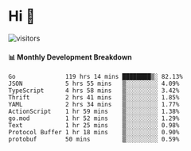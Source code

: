 # Hi 👋
 
![visitors](https://visitor-badge.glitch.me/badge?page_id=sorcererxw.sorcererx)

#### 📊 Monthly Development Breakdown

<!--START_SECTION:waka-->
```text
Go              119 hrs 14 mins ████████▒░ 82.13%
JSON            5 hrs 55 mins   ▒░░░░░░░░░ 4.09%
TypeScript      4 hrs 58 mins   ▒░░░░░░░░░ 3.42%
Thrift          2 hrs 41 mins   ▒░░░░░░░░░ 1.85%
YAML            2 hrs 34 mins   ▒░░░░░░░░░ 1.77%
ActionScript    1 hr 59 mins    ▒░░░░░░░░░ 1.38%
go.mod          1 hr 52 mins    ▒░░░░░░░░░ 1.29%
Text            1 hr 25 mins    ▒░░░░░░░░░ 0.98%
Protocol Buffer 1 hr 18 mins    ▒░░░░░░░░░ 0.90%
protobuf        50 mins         ▒░░░░░░░░░ 0.59%
```
<!--END_SECTION:waka-->
